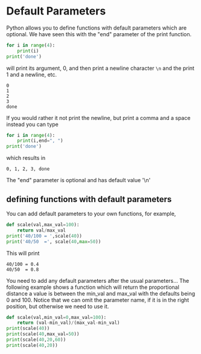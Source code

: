 # Default Parameters

Python allows you to define functions with default parameters which are optional.
We have seen this with the "end" parameter of the print function.
``` python
for i in range(4):
    print(i)
print('done')
```
will print its argument, 0, and then print a newline character `\n` and the print 1 and a newline, etc.
``` text
0
1
2
3
done
```
If you would rather it not print the newline, but print a comma and a space instead you can type
``` python
for i in range(4):
    print(i,end=", ")
print('done')
```
which results in
``` text
0, 1, 2, 3, done
```
The "end" parameter is optional and has default value '\n'

## defining functions with default parameters
You can add default parameters to your own functions,
for example,
``` python
def scale(val,max_val=100):
    return val/max_val
print('40/100 = ',scale(40))
print('40/50  =', scale(40,max=50))
```
This will print
``` text
40/100 = 0.4
40/50  = 0.8
```
You need to add any default parameters after the usual parameters...
The following example shows a function which will return the proportional
distance a value is between the min_val and max_val with the defaults being
0 and 100. Notice that we can omit the parameter name, if it is in the right
position, but otherwise we need to use it.

``` python
def scale(val,min_val=0,max_val=100):
    return (val-min_val)/(max_val-min_val)
print(scale(40))
print(scale(40,max_val=50))
print(scale(40,20,60))
print(scale(40,20))
```

